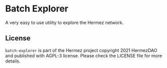 # Batch Explorer

A very easy to use utility to explore the Hermez network.

## License

`batch-explorer` is part of the Hermez project copyright 2021 HermezDAO and published with AGPL-3 license. Please check the LICENSE file for more details.
